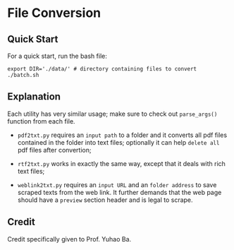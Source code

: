# File Conversion

## Quick Start

For a quick start, run the bash file:

```
export DIR='./data/' # directory containing files to convert
./batch.sh
```

## Explanation

Each utility has very similar usage; make sure to check out `parse_args()` function from each file.

- `pdf2txt.py` requires an `input path` to a folder and it converts all pdf files contained in the folder into text files; optionally it can help `delete all` pdf files after convertion;
 
- `rtf2txt.py` works in exactly the same way, except that it deals with rich text files;

- `weblink2txt.py` requires an `input URL` and an `folder address` to save scraped texts from the web link. It  further demands that the web page should have a `preview` section header and is legal to scrape.

## Credit

Credit specifically given to Prof. Yuhao Ba.